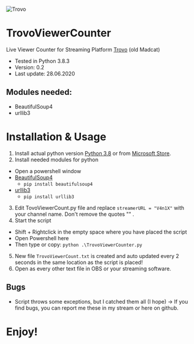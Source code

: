 ![Trovo](https://static.trovo.live/cat/img/f4bf211.png)
# TrovoViewerCounter
Live Viewer Counter for Streaming Platform [Trovo](https://trovo.live/) (old Madcat)

- Tested in Python 3.8.3
- Version: 0.2
- Last update: 28.06.2020

## Modules needed:
- BeautifulSoup4
- urllib3

# Installation & Usage
1. Install actual python version [Python 3.8](https://www.python.org/downloads/) or from [Microsoft Store](https://www.microsoft.com/de-de/p/python-38/9mssztt1n39l).
2. Install needed modules for python
- Open a powershell window
- [BeautifulSoup4](https://pypi.org/project/beautifulsoup4/)
  - `pip install beautifulsoup4`
- [urllib3](https://pypi.org/project/urllib3/)
  - `pip install urllib3`
3. Edit TovoViewerCount.py file and replace 
`streamerURL = "V4n1X"` with your channel name. Don't remove the quotes "" .
4. Start the script
- Shift + Rightclick in the empty space where you have placed the script
- Open Powershell here
- Then type or copy: `python .\TrovoViewerCounter.py`
5. New file `TrovoViewerCount.txt` is created and auto updated every 2 seconds in the same location as the script is placed!
6. Open as every other text file in OBS or your streaming software.

## Bugs
- Script throws some exceptions, but I catched them all (I hope)
-> If you find bugs, you can report me these in my stream or here on github.

# Enjoy!
